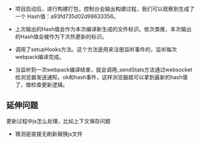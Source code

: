 - 项目启动后，进行构建打包，控制台会输出构建过程，我们可以观察到生成了一个 Hash值：a93fd735d02d98633356。
- 上次输出的Hash值会作为本次编译新生成的文件标识。依次类推，本次输出的Hash值会被作为下次热更新的标识。

- 调用了setupHooks方法。这个方法是用来注册监听事件的，监听每次webpack编译完成。
- 当监听到一次webpack编译结束，就会调用_sendStats方法通过websocket给浏览器发送通知，ok和hash事件，这样浏览器就可以拿到最新的hash值了，做检查更新逻辑。

## 延伸问题
更新过程中js怎么处理，比如上下文保存问题
- 猜测是直接无刷新替换js文件